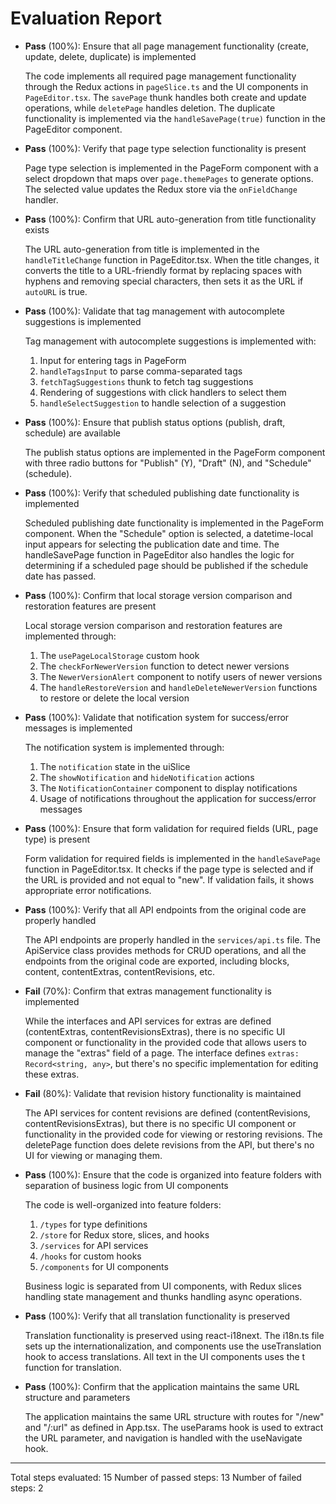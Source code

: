 # Evaluation Report

- **Pass** (100%): Ensure that all page management functionality (create, update, delete, duplicate) is implemented
  
  The code implements all required page management functionality through the Redux actions in `pageSlice.ts` and the UI components in `PageEditor.tsx`. The `savePage` thunk handles both create and update operations, while `deletePage` handles deletion. The duplicate functionality is implemented via the `handleSavePage(true)` function in the PageEditor component.

- **Pass** (100%): Verify that page type selection functionality is present
  
  Page type selection is implemented in the PageForm component with a select dropdown that maps over `page.themePages` to generate options. The selected value updates the Redux store via the `onFieldChange` handler.

- **Pass** (100%): Confirm that URL auto-generation from title functionality exists
  
  The URL auto-generation from title is implemented in the `handleTitleChange` function in PageEditor.tsx. When the title changes, it converts the title to a URL-friendly format by replacing spaces with hyphens and removing special characters, then sets it as the URL if `autoURL` is true.

- **Pass** (100%): Validate that tag management with autocomplete suggestions is implemented
  
  Tag management with autocomplete suggestions is implemented with:
  1. Input for entering tags in PageForm
  2. `handleTagsInput` to parse comma-separated tags
  3. `fetchTagSuggestions` thunk to fetch tag suggestions
  4. Rendering of suggestions with click handlers to select them
  5. `handleSelectSuggestion` to handle selection of a suggestion

- **Pass** (100%): Ensure that publish status options (publish, draft, schedule) are available
  
  The publish status options are implemented in the PageForm component with three radio buttons for "Publish" (Y), "Draft" (N), and "Schedule" (schedule).

- **Pass** (100%): Verify that scheduled publishing date functionality is implemented
  
  Scheduled publishing date functionality is implemented in the PageForm component. When the "Schedule" option is selected, a datetime-local input appears for selecting the publication date and time. The handleSavePage function in PageEditor also handles the logic for determining if a scheduled page should be published if the schedule date has passed.

- **Pass** (100%): Confirm that local storage version comparison and restoration features are present
  
  Local storage version comparison and restoration features are implemented through:
  1. The `usePageLocalStorage` custom hook
  2. The `checkForNewerVersion` function to detect newer versions
  3. The `NewerVersionAlert` component to notify users of newer versions
  4. The `handleRestoreVersion` and `handleDeleteNewerVersion` functions to restore or delete the local version

- **Pass** (100%): Validate that notification system for success/error messages is implemented
  
  The notification system is implemented through:
  1. The `notification` state in the uiSlice
  2. The `showNotification` and `hideNotification` actions
  3. The `NotificationContainer` component to display notifications
  4. Usage of notifications throughout the application for success/error messages

- **Pass** (100%): Ensure that form validation for required fields (URL, page type) is present
  
  Form validation for required fields is implemented in the `handleSavePage` function in PageEditor.tsx. It checks if the page type is selected and if the URL is provided and not equal to "new". If validation fails, it shows appropriate error notifications.

- **Pass** (100%): Verify that all API endpoints from the original code are properly handled
  
  The API endpoints are properly handled in the `services/api.ts` file. The ApiService class provides methods for CRUD operations, and all the endpoints from the original code are exported, including blocks, content, contentExtras, contentRevisions, etc.

- **Fail** (70%): Confirm that extras management functionality is implemented
  
  While the interfaces and API services for extras are defined (contentExtras, contentRevisionsExtras), there is no specific UI component or functionality in the provided code that allows users to manage the "extras" field of a page. The interface defines `extras: Record<string, any>`, but there's no specific implementation for editing these extras.

- **Fail** (80%): Validate that revision history functionality is maintained
  
  The API services for content revisions are defined (contentRevisions, contentRevisionsExtras), but there is no specific UI component or functionality in the provided code for viewing or restoring revisions. The deletePage function does delete revisions from the API, but there's no UI for viewing or managing them.

- **Pass** (100%): Ensure that the code is organized into feature folders with separation of business logic from UI components
  
  The code is well-organized into feature folders:
  1. `/types` for type definitions
  2. `/store` for Redux store, slices, and hooks
  3. `/services` for API services
  4. `/hooks` for custom hooks
  5. `/components` for UI components
  
  Business logic is separated from UI components, with Redux slices handling state management and thunks handling async operations.

- **Pass** (100%): Verify that all translation functionality is preserved
  
  Translation functionality is preserved using react-i18next. The i18n.ts file sets up the internationalization, and components use the useTranslation hook to access translations. All text in the UI components uses the t function for translation.

- **Pass** (100%): Confirm that the application maintains the same URL structure and parameters
  
  The application maintains the same URL structure with routes for "/new" and "/:url" as defined in App.tsx. The useParams hook is used to extract the URL parameter, and navigation is handled with the useNavigate hook.

---

Total steps evaluated: 15
Number of passed steps: 13
Number of failed steps: 2
